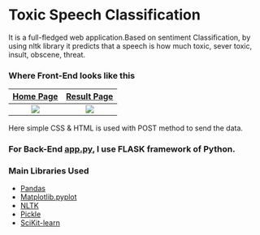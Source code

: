 # Toxic Speech Classification
It is a full-fledged web application.Based on sentiment Classification, by using nltk library it predicts that a speech is how much toxic, sever toxic, insult, obscene, threat.

### Where Front-End looks like this
[Home Page](https://github.com/anik8gupta/Toxic_Speech_Classification/blob/master/templates/home.html)             |  [Result Page](https://github.com/anik8gupta/Toxic_Speech_Classification/blob/master/templates/result.html)
:-------------------------:|:-------------------------:
![](https://github.com/anik8gupta/Toxic_Speech_Classification/blob/master/home.jpg)  |  ![](https://github.com/anik8gupta/Toxic_Speech_Classification/blob/master/result.jpg)

Here simple CSS & HTML is used with POST method to send the data.

### For Back-End [app.py](https://github.com/anik8gupta/Toxic_Speech_Classification/blob/master/app.py), I use FLASK framework of Python.

### Main Libraries Used
* [Pandas](https://pandas.pydata.org/pandas-docs/version/0.22/)
* [Matplotlib.pyplot](https://matplotlib.org/3.1.0/api/_as_gen/matplotlib.pyplot.plot.html)
* [NLTK](https://www.nltk.org/)
* [Pickle](https://docs.python.org/3/library/pickle.html)
* [SciKit-learn](https://scikit-learn.org/stable/)





